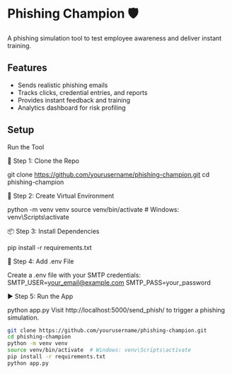 # Phishing Champion 🛡️

A phishing simulation tool to test employee awareness and deliver instant training.

## Features
- Sends realistic phishing emails
- Tracks clicks, credential entries, and reports
- Provides instant feedback and training
- Analytics dashboard for risk profiling

## Setup


Run the Tool


🧰 Step 1: Clone the Repo

git clone https://github.com/yourusername/phishing-champion.git
cd phishing-champion



🧪 Step 2: Create Virtual Environment

python -m venv venv
source venv/bin/activate  # Windows: venv\Scripts\activate



📦 Step 3: Install Dependencies

pip install -r requirements.txt


🔐 Step 4: Add .env File

Create a .env file with your SMTP credentials:
SMTP_USER=your_email@example.com
SMTP_PASS=your_password


▶️ Step 5: Run the App

python app.py
Visit http://localhost:5000/send_phish/<email> to trigger a phishing simulation.




```bash
git clone https://github.com/yourusername/phishing-champion.git
cd phishing-champion
python -m venv venv
source venv/bin/activate  # Windows: venv\Scripts\activate
pip install -r requirements.txt
python app.py
